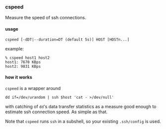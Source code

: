 ### cspeed

Measure the speed of ssh connections.

#### usage

```shell
cspeed [-dDT|--duration=DT (default 5s)] HOST [HOSTn...]
```

example:

```shell
% cspeed host1 host2
host1: 7670 KBps
host2: 9831 KBps
```

#### how it works

`cspeed` is a wrapper around

```shell
dd if=/dev/urandom | ssh $host 'cat - >/dev/null'
```
with catching of `dd`'s data transfer statistics as a measure good enough
to estimate ssh connection speed.
As simple as that.

Note that `cspeed` runs `ssh` in a subshell, so your existing `.ssh/config` is used.

